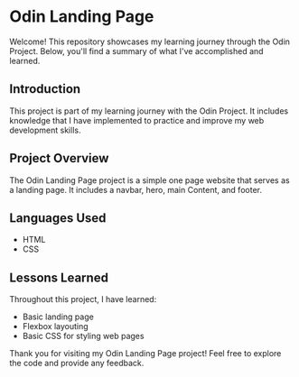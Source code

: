 # Odin Landing Page

Welcome! This repository showcases my learning journey through the Odin Project. Below, you'll find a summary of what I've accomplished and learned.

## Introduction
This project is part of my learning journey with the Odin Project. It includes knowledge that I have implemented to practice and improve my web development skills.

## Project Overview
The Odin Landing Page project is a simple one page website that serves as a landing page. It includes a navbar, hero, main Content, and footer.

## Languages Used
- HTML
- CSS

## Lessons Learned
Throughout this project, I have learned:
- Basic landing page
- Flexbox layouting
- Basic CSS for styling web pages

Thank you for visiting my Odin Landing Page project! Feel free to explore the code and provide any feedback.
